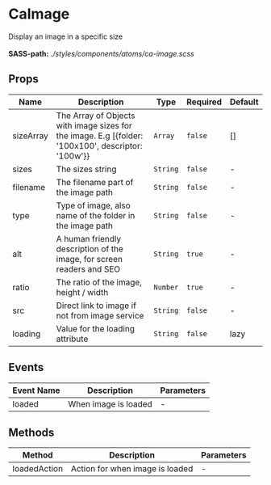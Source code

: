 # CaImage

Display an image in a specific size<br><br> **SASS-path:** _./styles/components/atoms/ca-image.scss_

## Props

<!-- @vuese:CaImage:props:start -->
|Name|Description|Type|Required|Default|
|---|---|---|---|---|
|sizeArray|The Array of Objects with image sizes for the image. E.g [{folder: '100x100', descriptor: '100w'}}|`Array`|`false`|[]|
|sizes|The sizes string|`String`|`false`|-|
|filename|The filename part of the image path|`String`|`false`|-|
|type|Type of image, also name of the folder in the image path|`String`|`false`|-|
|alt|A human friendly description of the image, for screen readers and SEO|`String`|`true`|-|
|ratio|The ratio of the image, height / width|`Number`|`true`|-|
|src|Direct link to image if not from image service|`String`|`false`|-|
|loading|Value for the loading attribute|`String`|`false`|lazy|

<!-- @vuese:CaImage:props:end -->


## Events

<!-- @vuese:CaImage:events:start -->
|Event Name|Description|Parameters|
|---|---|---|
|loaded|When image is loaded|-|

<!-- @vuese:CaImage:events:end -->


## Methods

<!-- @vuese:CaImage:methods:start -->
|Method|Description|Parameters|
|---|---|---|
|loadedAction|Action for when image is loaded|-|

<!-- @vuese:CaImage:methods:end -->


